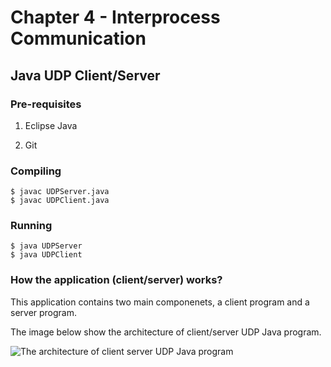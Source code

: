 # Chapter 4 - Interprocess Communication

## Java UDP Client/Server

### Pre-requisites

1. Eclipse Java

2. Git

### Compiling

```
$ javac UDPServer.java
$ javac UDPClient.java
```

### Running

```
$ java UDPServer
$ java UDPClient
```

### How the application (client/server) works?

This application contains two main componenets, a client program and a server program. 

The image below show the architecture of client/server UDP Java program.

![The architecture of client server UDP Java program](https://pasteboard.co/JF8eefX.png)
